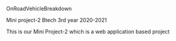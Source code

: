 OnRoadVehicleBreakdown

Mini project-2 Btech 3rd year 2020-2021

This is our Mini Project-2 which is a web application based project
